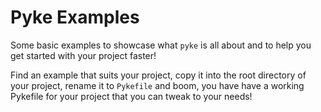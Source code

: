 # Pyke Examples

Some basic examples to showcase what `pyke` is all about and to help you get started with your project faster! 

Find an example that suits your project, copy it into the root directory of your project, rename it to `Pykefile` and boom, you have have a working Pykefile for your project that you can tweak to your needs!